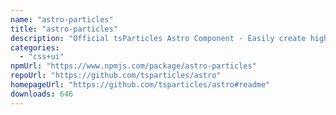 ```yaml
---
name: "astro-particles"
title: "astro-particles"
description: "Official tsParticles Astro Component - Easily create highly customizable particle, confetti and fireworks animations and use them as animated backgrounds for your website. Ready to use components available also for Web Components, Vue.js (2.x and 3.x), An"
categories:
  - "css+ui"
npmUrl: "https://www.npmjs.com/package/astro-particles"
repoUrl: "https://github.com/tsparticles/astro"
homepageUrl: "https://github.com/tsparticles/astro#readme"
downloads: 646
---
```

